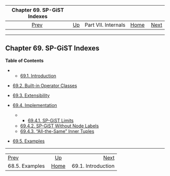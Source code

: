 <!--?xml version="1.0" encoding="UTF-8" standalone="no"?-->

|          Chapter 69. SP-GiST Indexes         |                                            |                     |                                                       |                                                 |
| :------------------------------------------: | :----------------------------------------- | :-----------------: | ----------------------------------------------------: | ----------------------------------------------: |
| [Prev](gist-examples.html "68.5. Examples")  | [Up](internals.html "Part VII. Internals") | Part VII. Internals | [Home](index.html "PostgreSQL 17devel Documentation") |  [Next](spgist-intro.html "69.1. Introduction") |

***

## Chapter 69. SP-GiST Indexes

**Table of Contents**

  * *   [69.1. Introduction](spgist-intro.html)
* [69.2. Built-in Operator Classes](spgist-builtin-opclasses.html)
* [69.3. Extensibility](spgist-extensibility.html)
* [69.4. Implementation](spgist-implementation.html)

    <!---->

  * *   [69.4.1. SP-GiST Limits](spgist-implementation.html#SPGIST-LIMITS)
  * [69.4.2. SP-GiST Without Node Labels](spgist-implementation.html#SPGIST-NULL-LABELS)
  * [69.4.3. “All-the-Same” Inner Tuples](spgist-implementation.html#SPGIST-ALL-THE-SAME)

* [69.5. Examples](spgist-examples.html)

***

|                                              |                                                       |                                                 |
| :------------------------------------------- | :---------------------------------------------------: | ----------------------------------------------: |
| [Prev](gist-examples.html "68.5. Examples")  |       [Up](internals.html "Part VII. Internals")      |  [Next](spgist-intro.html "69.1. Introduction") |
| 68.5. Examples                               | [Home](index.html "PostgreSQL 17devel Documentation") |                              69.1. Introduction |
